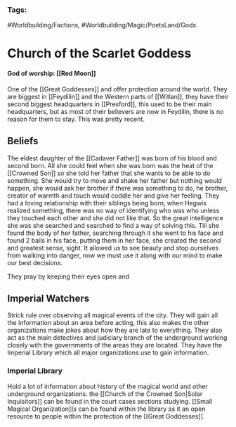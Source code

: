 ### Tags:
#Worldbuilding/Factions, #Worldbuilding/Magic/PoetsLand/Gods 
# Church of the Scarlet Goddess
#### God of worship: [[Red Moon]]

One of the [[Great Goddesses]] and offer protection around the world. They are biggest in [[Feydilin]] and the Western parts of [[Witlan]], they have their second biggest headquarters in [[Presford]], this used to be their main headquarters, but as most of their believers are now in Feydilin, there is no reason for them to stay. This was pretty recent. 
## Beliefs

The eldest daughter of the [[Cadaver Father]] was born of his blood and second born. All she could feel when she was born was the heat of the [[Crowned Son]] so she told her father that she wants to be able to do something. She would try to move and shake her father but nothing would happen, she would ask her brother if there was something to do, he brother, creator of warmth and touch would coddle her and give her feeling. They had a loving relationship with their siblings being born, when Hegwis realized something, there was no way of identifying who was who unless they touched each other and she did not like that. So the great intelligence she was she searched and searched to find a way of solving this. Till she found the body of her father, searching through it she went to his face and found 2 balls in his face, putting them in her face, she created the second and greatest sense, sight. It allowed us to see beauty and stop ourselves from walking into danger, now we must use it along with our mind to make our best decisions.

They pray by keeping their eyes open and 

## Imperial Watchers

Strick rule over observing all magical events of the city. They will gain all the information about an area before acting, this also makes the other organizations make jokes about how they are late to everything. They also act as the main detectives and judiciary branch of the underground working closely with the governments of the areas they are located. They have the Imperial Library which all major organizations use to gain information.
### Imperial Library

Hold a lot of information about history of the magical world and other underground organizations. the [[Church of the Crowned Son|Solar Inquisitors]] can be found in the court cases sections studying. [[Small Magical Organization]]s can be found within the library as it an open resource to people within the protection of the [[Great Goddesses]]. 